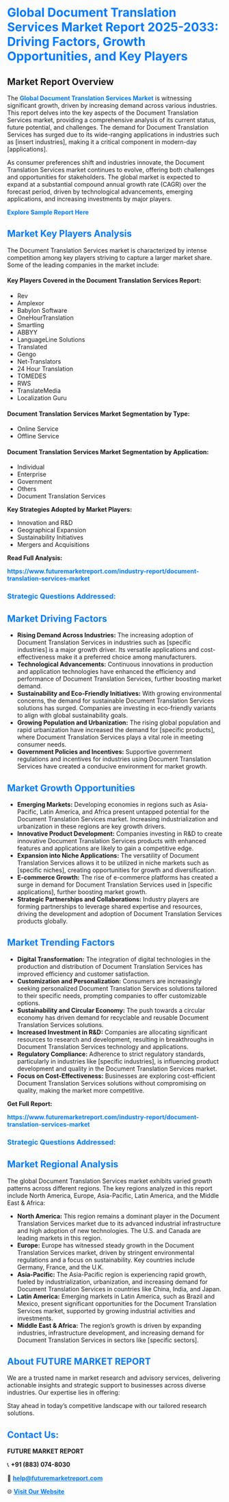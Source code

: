 <h1 style="color: #007BFF;">Global Document Translation Services Market Report 2025-2033: Driving Factors, Growth Opportunities, and Key Players</h1>

<section id="overview">
<h2>Market Report Overview</h2>
<p>The <a href="https://www.futuremarketreport.com/industry-report/document-translation-services-market" style="color: #007BFF; text-decoration: none;"><strong>Global Document Translation Services Market</strong></a> is witnessing significant growth, driven by increasing demand across various industries. This report delves into the key aspects of the Document Translation Services market, providing a comprehensive analysis of its current status, future potential, and challenges. The demand for Document Translation Services has surged due to its wide-ranging applications in industries such as [insert industries], making it a critical component in modern-day [applications].</p>
<p>As consumer preferences shift and industries innovate, the Document Translation Services market continues to evolve, offering both challenges and opportunities for stakeholders. The global market is expected to expand at a substantial compound annual growth rate (CAGR) over the forecast period, driven by technological advancements, emerging applications, and increasing investments by major players.</p>
</section>

<section id="overview">
<p><a href="https://www.futuremarketreport.com/request-sample/reportId=111992" style="color: #007BFF; text-decoration: none;"><strong>Explore Sample Report Here</strong></a></p>
</section>

<section id="key-players">
<h2 style="color: #007BFF;">Market Key Players Analysis</h2>
<p>The Document Translation Services market is characterized by intense competition among key players striving to capture a larger market share. Some of the leading companies in the market include:</p>
<h4>Key Players Covered in the Document Translation Services Report:</h4>
<ul><li>Rev</li><li>Amplexor</li><li>Babylon Software</li><li>OneHourTranslation</li><li>Smartling</li><li>ABBYY</li><li>LanguageLine Solutions</li><li>Translated</li><li>Gengo</li><li>Net-Translators</li><li>24 Hour Translation</li><li>TOMEDES</li><li>RWS</li><li>TranslateMedia</li><li>Localization Guru</li></ul>
<h4>Document Translation Services Market Segmentation by Type:</h4>
<ul><li>Online Service</li><li>Offline Service</li></ul>

<h4>Document Translation Services Market Segmentation by Application:</h4>
<ul><li>Individual</li><li>Enterprise</li><li>Government</li><li>Others</li><li>Document Translation Services</li></ul>
<p><strong>Key Strategies Adopted by Market Players:</strong></p>
<ul>
<li>Innovation and R&D</li>
<li>Geographical Expansion</li>
<li>Sustainability Initiatives</li>
<li>Mergers and Acquisitions</li>
</ul>
</section>

<section>
<p><strong>Read Full Analysis: </strong></p><a href="https://www.futuremarketreport.com/industry-report/document-translation-services-market" style="color: #007BFF; text-decoration: none;"><strong>https://www.futuremarketreport.com/industry-report/document-translation-services-market</strong></a>
<h3 style="color: #007BFF;">Strategic Questions Addressed:</h3>
</section>

<section id="driving-factors">
<h2 style="color: #007BFF;">Market Driving Factors</h2>
<ul>
<li><strong>Rising Demand Across Industries:</strong> The increasing adoption of Document Translation Services in industries such as [specific industries] is a major growth driver. Its versatile applications and cost-effectiveness make it a preferred choice among manufacturers.</li>
<li><strong>Technological Advancements:</strong> Continuous innovations in production and application technologies have enhanced the efficiency and performance of Document Translation Services, further boosting market demand.</li>
<li><strong>Sustainability and Eco-Friendly Initiatives:</strong> With growing environmental concerns, the demand for sustainable Document Translation Services solutions has surged. Companies are investing in eco-friendly variants to align with global sustainability goals.</li>
<li><strong>Growing Population and Urbanization:</strong> The rising global population and rapid urbanization have increased the demand for [specific products], where Document Translation Services plays a vital role in meeting consumer needs.</li>
<li><strong>Government Policies and Incentives:</strong> Supportive government regulations and incentives for industries using Document Translation Services have created a conducive environment for market growth.</li>
</ul>
</section>

<section id="growth-opportunities">
<h2 style="color: #007BFF;">Market Growth Opportunities</h2>
<ul>
<li><strong>Emerging Markets:</strong> Developing economies in regions such as Asia-Pacific, Latin America, and Africa present untapped potential for the Document Translation Services market. Increasing industrialization and urbanization in these regions are key growth drivers.</li>
<li><strong>Innovative Product Development:</strong> Companies investing in R&D to create innovative Document Translation Services products with enhanced features and applications are likely to gain a competitive edge.</li>
<li><strong>Expansion into Niche Applications:</strong> The versatility of Document Translation Services allows it to be utilized in niche markets such as [specific niches], creating opportunities for growth and diversification.</li>
<li><strong>E-commerce Growth:</strong> The rise of e-commerce platforms has created a surge in demand for Document Translation Services used in [specific applications], further boosting market growth.</li>
<li><strong>Strategic Partnerships and Collaborations:</strong> Industry players are forming partnerships to leverage shared expertise and resources, driving the development and adoption of Document Translation Services products globally.</li>
</ul>
</section>

<section id="trending-factors">
<h2 style="color: #007BFF;">Market Trending Factors</h2>
<ul>
<li><strong>Digital Transformation:</strong> The integration of digital technologies in the production and distribution of Document Translation Services has improved efficiency and customer satisfaction.</li>
<li><strong>Customization and Personalization:</strong> Consumers are increasingly seeking personalized Document Translation Services solutions tailored to their specific needs, prompting companies to offer customizable options.</li>
<li><strong>Sustainability and Circular Economy:</strong> The push towards a circular economy has driven demand for recyclable and reusable Document Translation Services solutions.</li>
<li><strong>Increased Investment in R&D:</strong> Companies are allocating significant resources to research and development, resulting in breakthroughs in Document Translation Services technology and applications.</li>
<li><strong>Regulatory Compliance:</strong> Adherence to strict regulatory standards, particularly in industries like [specific industries], is influencing product development and quality in the Document Translation Services market.</li>
<li><strong>Focus on Cost-Effectiveness:</strong> Businesses are exploring cost-efficient Document Translation Services solutions without compromising on quality, making the market more competitive.</li>
</ul>
</section>

<section>
<p><strong>Get Full Report: </strong></p><a href="https://www.futuremarketreport.com/industry-report/document-translation-services-market" style="color: #007BFF; text-decoration: none;"><strong>https://www.futuremarketreport.com/industry-report/document-translation-services-market</strong></a>
<h3 style="color: #007BFF;">Strategic Questions Addressed:</h3>
</section>


<section id="regional-analysis">
<h2 style="color: #007BFF;">Market Regional Analysis</h2>
<p>The global Document Translation Services market exhibits varied growth patterns across different regions. The key regions analyzed in this report include North America, Europe, Asia-Pacific, Latin America, and the Middle East & Africa:</p>
<ul>
<li><strong>North America:</strong> This region remains a dominant player in the Document Translation Services market due to its advanced industrial infrastructure and high adoption of new technologies. The U.S. and Canada are leading markets in this region.</li>
<li><strong>Europe:</strong> Europe has witnessed steady growth in the Document Translation Services market, driven by stringent environmental regulations and a focus on sustainability. Key countries include Germany, France, and the U.K.</li>
<li><strong>Asia-Pacific:</strong> The Asia-Pacific region is experiencing rapid growth, fueled by industrialization, urbanization, and increasing demand for Document Translation Services in countries like China, India, and Japan.</li>
<li><strong>Latin America:</strong> Emerging markets in Latin America, such as Brazil and Mexico, present significant opportunities for the Document Translation Services market, supported by growing industrial activities and investments.</li>
<li><strong>Middle East & Africa:</strong> The region’s growth is driven by expanding industries, infrastructure development, and increasing demand for Document Translation Services in sectors like [specific sectors].</li>
</ul>
</section>

<footer>
<h2 style="color: #007BFF;">About FUTURE MARKET REPORT</h2>
<p>We are a trusted name in market research and advisory services, delivering actionable insights and strategic support to businesses across diverse industries. Our expertise lies in offering:</p>

<p>Stay ahead in today’s competitive landscape with our tailored research solutions.</p>

<h2 style="color: #007BFF;">Contact Us:</h2>
<p><strong>FUTURE MARKET REPORT</strong></p>
<p>📞 <strong>+91 (883) 074-8030</strong></p>
<p>📧 <strong><a href="mailto:help@futuremarketreport.com" style="color: #007BFF;">help@futuremarketreport.com</a></strong></p>
<p>🌐 <strong><a href="https://www.futuremarketreport.com/" style="color: #007BFF;">Visit Our Website</a></strong></p>
</footer>